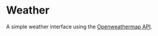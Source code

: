 # Weather

A simple weather interface using the [Openweathermap API](https://openweathermap.org/api).

